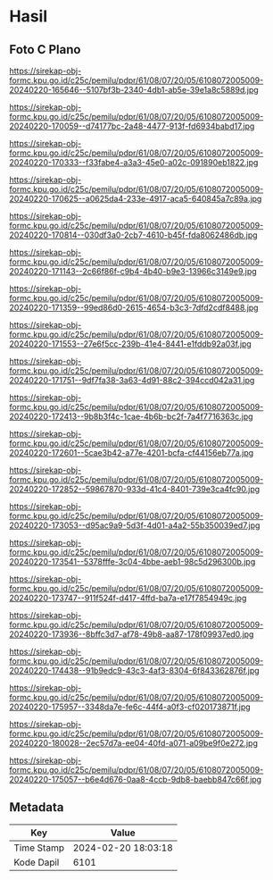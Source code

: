 # Hasil

## Foto C Plano

https://sirekap-obj-formc.kpu.go.id/c25c/pemilu/pdpr/61/08/07/20/05/6108072005009-20240220-165646--5107bf3b-2340-4db1-ab5e-39e1a8c5889d.jpg

https://sirekap-obj-formc.kpu.go.id/c25c/pemilu/pdpr/61/08/07/20/05/6108072005009-20240220-170059--d74177bc-2a48-4477-913f-fd6934babd17.jpg

https://sirekap-obj-formc.kpu.go.id/c25c/pemilu/pdpr/61/08/07/20/05/6108072005009-20240220-170333--f33fabe4-a3a3-45e0-a02c-091890eb1822.jpg

https://sirekap-obj-formc.kpu.go.id/c25c/pemilu/pdpr/61/08/07/20/05/6108072005009-20240220-170625--a0625da4-233e-4917-aca5-640845a7c89a.jpg

https://sirekap-obj-formc.kpu.go.id/c25c/pemilu/pdpr/61/08/07/20/05/6108072005009-20240220-170814--030df3a0-2cb7-4610-b45f-fda8062486db.jpg

https://sirekap-obj-formc.kpu.go.id/c25c/pemilu/pdpr/61/08/07/20/05/6108072005009-20240220-171143--2c66f86f-c9b4-4b40-b9e3-13966c3149e9.jpg

https://sirekap-obj-formc.kpu.go.id/c25c/pemilu/pdpr/61/08/07/20/05/6108072005009-20240220-171359--99ed86d0-2615-4654-b3c3-7dfd2cdf8488.jpg

https://sirekap-obj-formc.kpu.go.id/c25c/pemilu/pdpr/61/08/07/20/05/6108072005009-20240220-171553--27e6f5cc-239b-41e4-8441-e1fddb92a03f.jpg

https://sirekap-obj-formc.kpu.go.id/c25c/pemilu/pdpr/61/08/07/20/05/6108072005009-20240220-171751--9df7fa38-3a63-4d91-88c2-394ccd042a31.jpg

https://sirekap-obj-formc.kpu.go.id/c25c/pemilu/pdpr/61/08/07/20/05/6108072005009-20240220-172413--9b8b3f4c-1cae-4b6b-bc2f-7a4f7716363c.jpg

https://sirekap-obj-formc.kpu.go.id/c25c/pemilu/pdpr/61/08/07/20/05/6108072005009-20240220-172601--5cae3b42-a77e-4201-bcfa-cf44156eb77a.jpg

https://sirekap-obj-formc.kpu.go.id/c25c/pemilu/pdpr/61/08/07/20/05/6108072005009-20240220-172852--59867870-933d-41c4-8401-739e3ca4fc90.jpg

https://sirekap-obj-formc.kpu.go.id/c25c/pemilu/pdpr/61/08/07/20/05/6108072005009-20240220-173053--d95ac9a9-5d3f-4d01-a4a2-55b350039ed7.jpg

https://sirekap-obj-formc.kpu.go.id/c25c/pemilu/pdpr/61/08/07/20/05/6108072005009-20240220-173541--5378fffe-3c04-4bbe-aeb1-98c5d296300b.jpg

https://sirekap-obj-formc.kpu.go.id/c25c/pemilu/pdpr/61/08/07/20/05/6108072005009-20240220-173747--911f524f-d417-4ffd-ba7a-e17f7854949c.jpg

https://sirekap-obj-formc.kpu.go.id/c25c/pemilu/pdpr/61/08/07/20/05/6108072005009-20240220-173936--8bffc3d7-af78-49b8-aa87-178f09937ed0.jpg

https://sirekap-obj-formc.kpu.go.id/c25c/pemilu/pdpr/61/08/07/20/05/6108072005009-20240220-174438--91b9edc9-43c3-4af3-8304-6f843362876f.jpg

https://sirekap-obj-formc.kpu.go.id/c25c/pemilu/pdpr/61/08/07/20/05/6108072005009-20240220-175957--3348da7e-fe6c-44f4-a0f3-cf020173871f.jpg

https://sirekap-obj-formc.kpu.go.id/c25c/pemilu/pdpr/61/08/07/20/05/6108072005009-20240220-180028--2ec57d7a-ee04-40fd-a071-a09be9f0e272.jpg

https://sirekap-obj-formc.kpu.go.id/c25c/pemilu/pdpr/61/08/07/20/05/6108072005009-20240220-175057--b6e4d676-0aa8-4ccb-9db8-baebb847c66f.jpg


## Metadata

| Key        | Value               |
| ---------- | ------------------- |
| Time Stamp | 2024-02-20 18:03:18 |
| Kode Dapil | 6101                |



